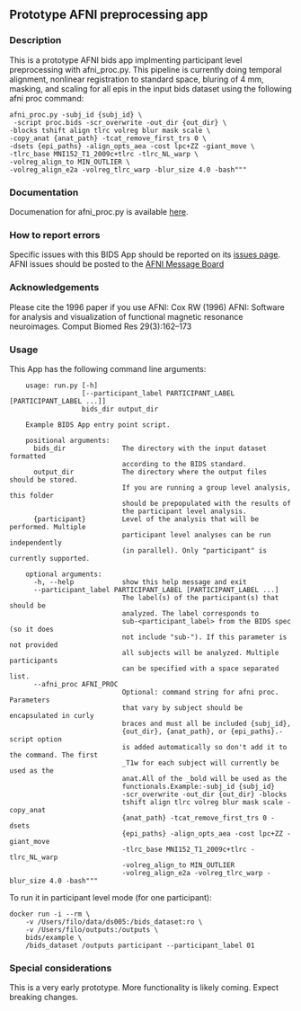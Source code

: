 ## Prototype AFNI preprocessing app

### Description
This is a prototype AFNI bids app implmenting participant level preprocessing with afni_proc.py.
This pipeline is currently doing temporal alignment, nonlinear registration to standard space,
 bluring of 4 mm, masking, and scaling for all epis in the input bids dataset using the following 
 afni proc command:
```
afni_proc.py -subj_id {subj_id} \
 -script proc.bids -scr_overwrite -out_dir {out_dir} \
-blocks tshift align tlrc volreg blur mask scale \
-copy_anat {anat_path} -tcat_remove_first_trs 0 \
-dsets {epi_paths} -align_opts_aea -cost lpc+ZZ -giant_move \
-tlrc_base MNI152_T1_2009c+tlrc -tlrc_NL_warp \
-volreg_align_to MIN_OUTLIER \
-volreg_align_e2a -volreg_tlrc_warp -blur_size 4.0 -bash"""
```

### Documentation
Documenation for afni_proc.py is available [here](https://afni.nimh.nih.gov/pub/dist/doc/program_help/afni_proc.py.html).

### How to report errors
Specific issues with this BIDS App should be reported on its [issues page](https://github.com/nih-fmrif/afni_proc_BIDS_app/issues).
AFNI issues should be posted to the [AFNI Message Board](https://afni.nimh.nih.gov/afni/community/board/list.php?1)

### Acknowledgements
Please cite the 1996 paper if you use AFNI:
 Cox RW (1996) AFNI: Software for analysis and visualization of functional magnetic resonance neuroimages. Comput Biomed Res 29(3):162–173

### Usage
This App has the following command line arguments:

		usage: run.py [-h]
		              [--participant_label PARTICIPANT_LABEL [PARTICIPANT_LABEL ...]]
		              bids_dir output_dir

		Example BIDS App entry point script.

		positional arguments:
		  bids_dir              The directory with the input dataset formatted
		                        according to the BIDS standard.
		  output_dir            The directory where the output files should be stored.
		                        If you are running a group level analysis, this folder
		                        should be prepopulated with the results of
		                        the participant level analysis.
		  {participant}         Level of the analysis that will be performed. Multiple
	                            participant level analyses can be run independently
	                            (in parallel). Only "participant" is currently supported.

		optional arguments:
		  -h, --help            show this help message and exit
		  --participant_label PARTICIPANT_LABEL [PARTICIPANT_LABEL ...]
		                        The label(s) of the participant(s) that should be
		                        analyzed. The label corresponds to
		                        sub-<participant_label> from the BIDS spec (so it does
		                        not include "sub-"). If this parameter is not provided
		                        all subjects will be analyzed. Multiple participants
		                        can be specified with a space separated list.
		  --afni_proc AFNI_PROC
                                Optional: command string for afni proc. Parameters
                                that vary by subject should be encapsulated in curly
                                braces and must all be included {subj_id},
                                {out_dir}, {anat_path}, or {epi_paths}.-script option
                                is added automatically so don't add it to the command. The first
                                _T1w for each subject will currently be used as the
                                anat.All of the _bold will be used as the
                                functionals.Example:-subj_id {subj_id}
                                -scr_overwrite -out_dir {out_dir} -blocks
                                tshift align tlrc volreg blur mask scale -copy_anat
                                {anat_path} -tcat_remove_first_trs 0 -dsets
                                {epi_paths} -align_opts_aea -cost lpc+ZZ -giant_move
                                -tlrc_base MNI152_T1_2009c+tlrc -tlrc_NL_warp 
                                -volreg_align_to MIN_OUTLIER 
                                -volreg_align_e2a -volreg_tlrc_warp -blur_size 4.0 -bash"""


To run it in participant level mode (for one participant):

    docker run -i --rm \
		-v /Users/filo/data/ds005:/bids_dataset:ro \
		-v /Users/filo/outputs:/outputs \
		bids/example \
		/bids_dataset /outputs participant --participant_label 01

### Special considerations
This is a very early prototype. More functionality is likely coming. Expect breaking changes.
